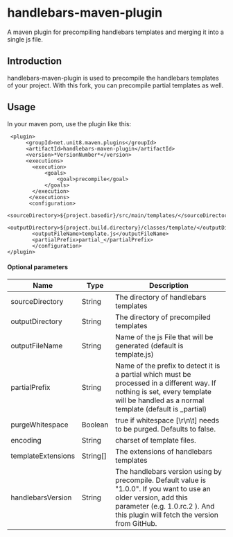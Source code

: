 handlebars-maven-plugin
=======================

A maven plugin for precompiling handlebars templates and merging it into a single js file.


Introduction
------------

handlebars-maven-plugin is used to precompile the handlebars templates of your project.
With this fork, you can precompile partial templates as well.


Usage
-----
In your maven pom, use the plugin like this:
    
```
 <plugin>
      <groupId>net.unit8.maven.plugins</groupId>
      <artifactId>handlebars-maven-plugin</artifactId>
      <version>*VersionNumber*</version>
      <executions>
      	<execution>
        	<goals>
            	<goal>precompile</goal>
            </goals>
        </execution>
       </executions>
       <configuration>
       	<sourceDirectory>${project.basedir}/src/main/templates/</sourceDirectory>
        <outputDirectory>${project.build.directory}/classes/template/</outputDirectory>
        <outputFileName>template.js</outputFileName>
        <partialPrefix>partial_</partialPrefix>
        </configuration>
</plugin>
```

#### Optional parameters

Name              |Type    |Description
------------------|--------|--------------------------------------
sourceDirectory   |String  |The directory of handlebars templates
outputDirectory   |String  |The directory of precompiled templates
outputFileName    |String  |Name of the js File that will be generated (default is template.js)
partialPrefix     |String  |Name of the prefix to detect it is a partial which must be processed in a different way. If nothing is set, every template will be handled as a normal template (default is _partial)
purgeWhitespace   |Boolean |true if whitespace [\r\n\t] needs to be purged. Defaults to false.
encoding          |String  |charset of template files.
templateExtensions|String[]|The extensions of handlebars templates
handlebarsVersion |String  |The handlebars version using by precompile. Default value is "1.0.0". If you want to use an older version, add this parameter (e.g. 1.0.rc.2 ). And this plugin will fetch the version from GitHub.
